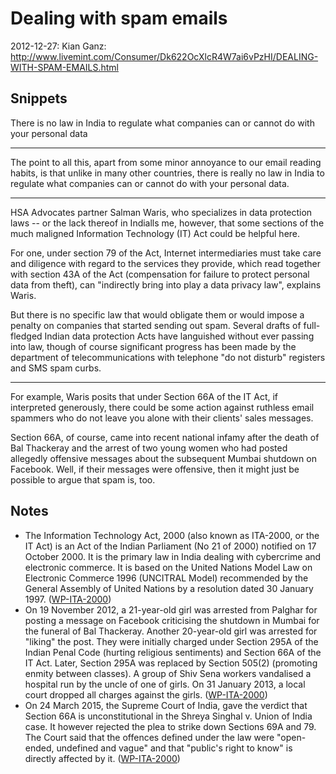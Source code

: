 Dealing with spam emails
========================
2012-12-27: Kian Ganz:
http://www.livemint.com/Consumer/Dk622OcXlcR4W7ai6vPzHI/DEALING-WITH-SPAM-EMAILS.html

Snippets
--------
There is no law in India to regulate what companies can or cannot do
with your personal data

---

The point to all this, apart from some minor annoyance to our email
reading habits, is that unlike in many other countries, there is
really no law in India to regulate what companies can or cannot do
with your personal data.

---

HSA Advocates partner Salman Waris, who specializes in data protection
laws -- or the lack thereof in Indialls me, however, that some
sections of the much maligned Information Technology (IT) Act could be
helpful here.

For one, under section 79 of the Act, Internet intermediaries must
take care and diligence with regard to the services they provide,
which read together with section 43A of the Act (compensation for
failure to protect personal data from theft), can "indirectly bring
into play a data privacy law", explains Waris.

But there is no specific law that would obligate them or would impose
a penalty on companies that started sending out spam. Several drafts
of full-fledged Indian data protection Acts have languished without
ever passing into law, though of course significant progress has been
made by the department of telecommunications with telephone "do not
disturb" registers and SMS spam curbs.

---

For example, Waris posits that under Section 66A of the IT Act, if
interpreted generously, there could be some action against ruthless
email spammers who do not leave you alone with their clients' sales
messages.

Section 66A, of course, came into recent national infamy after the
death of Bal Thackeray and the arrest of two young women who had
posted allegedly offensive messages about the subsequent Mumbai
shutdown on Facebook. Well, if their messages were offensive, then it
might just be possible to argue that spam is, too.

Notes
-----
- The Information Technology Act, 2000 (also known as ITA-2000, or the IT Act)
  is an Act of the Indian Parliament (No 21 of 2000) notified
  on 17 October 2000. It is the primary law in India dealing with
  cybercrime and electronic commerce. It is based on the United Nations
  Model Law on Electronic Commerce 1996 (UNCITRAL Model) recommended by
  the General Assembly of United Nations by a resolution dated 30
  January 1997. ([WP-ITA-2000][])
- On 19 November 2012, a 21-year-old girl was arrested from Palghar for posting
  a message on Facebook criticising the shutdown in Mumbai for the funeral of
  Bal Thackeray. Another 20-year-old girl was arrested for "liking" the post.
  They were initially charged under Section 295A of the Indian Penal Code
  (hurting religious sentiments) and Section 66A of the IT Act. Later, Section
  295A was replaced by Section 505(2) (promoting enmity between classes). A
  group of Shiv Sena workers vandalised a hospital run by the uncle of one of
  girls. On 31 January 2013, a local court dropped all charges against the
  girls. ([WP-ITA-2000][])
- On 24 March 2015, the Supreme Court of India, gave the verdict that Section
  66A is unconstitutional in the Shreya Singhal v. Union of India case. It
  however rejected the plea to strike down Sections 69A and 79. The Court said
  that the offences defined under the law were "open-ended, undefined and
  vague" and that "public's right to know" is directly affected by it.
  ([WP-ITA-2000][])

[WP-ITA-2000]: https://en.wikipedia.org/wiki/Information_Technology_Act,_2000

